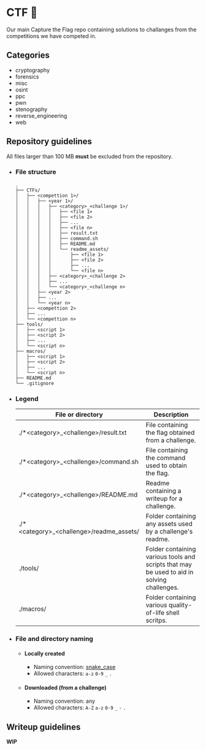 # CTF 🏁
Our main Capture the Flag repo containing solutions to challanges from the competitions we have competed in.

## Categories
* cryptography
* forensics
* misc
* osint
* ppc
* pwn
* stenography
* reverse_engineering
* web

## Repository guidelines
All files larger than 100 MB **must** be excluded from the repository.

* ### File structure
    ```
    .
    ├── CTFs/
    │   ├── <compettion 1>/
    │   │   ├── <year 1>/
    │   │   │   ├── <category>_<challenge 1>/
    │   │   │   │   ├── <file 1>
    │   │   │   │   ├── <file 2>
    │   │   │   │   ├── ...
    │   │   │   │   ├── <file n>
    │   │   │   │   ├── result.txt
    │   │   │   │   ├── command.sh
    │   │   │   │   ├── README.md
    │   │   │   │   └── readme_assets/
    │   │   │   │       ├── <file 1>
    │   │   │   │       ├── <file 2>
    │   │   │   │       ├── ...
    │   │   │   │       └── <file n>
    │   │   │   ├── <category>_<challenge 2>
    │   │   │   ├── ...
    │   │   │   └── <category>_<challenge n>
    │   │   ├── <year 2>
    │   │   ├── ...
    │   │   └── <year n>
    │   ├── <compettion 2>
    │   ├── ...
    │   └── <compettion n>
    ├── tools/
    │   ├── <script 1>
    │   ├── <script 2>
    │   ├── ...
    │   └── <script n>
    ├── macros/
    │   ├── <script 1>
    │   ├── <script 2>
    │   ├── ...
    │   └── <script n>
    ├── README.md
    └── .gitignore
    ```

* ### Legend
    |              File or directory              |                                            Description                                           | 
    |---------------------------------------------|--------------------------------------------------------------------------------------------------|
    | ./\*\<category>_<challenge\>/result.txt     | File containing the flag obtained from a challenge.                                              |
    | ./\*\<category>_<challenge\>/command.sh     | File containing the command used to obtain the flag.                                             |
    | ./\*\<category>_<challenge\>/README.md      | Readme containing a writeup for a challenge.                                                     |
    | ./\*\<category>_<challenge\>/readme_assets/ | Folder containing any assets used by a challenge's readme.                                       |
    | ./tools/                                    | Folder containing various tools and scripts that may be used to aid in solving challenges.       |
    | ./macros/                                   | Folder containing various quality-of-life shell scritps.                                         |
    
* ### File and directory naming
    * #### Locally created
        * Naming convention: [snake_case](https://en.wikipedia.org/wiki/Snake_case)
        * Allowed characters: `a-z` `0-9` `_` `.`
      
    * #### Downloaded (from a challenge)
        * Naming convention: any
        * Allowed characters: `A-Z` `a-z` `0-9` `_` `-` `.`

## Writeup guidelines
**WIP**
